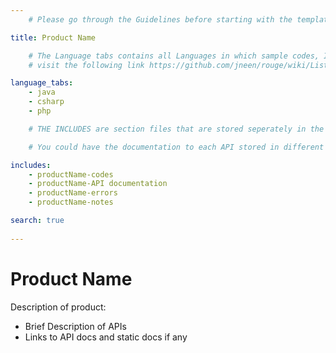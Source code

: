 ```yaml
---
    # Please go through the Guidelines before starting with the templates. It will give you guides on best practices in writing Markdowns that conforms to slates standards

title: Product Name

    # The Language tabs contains all Languages in which sample codes, Implementation, e.t.c in the documentation are written. For better rendering the Sample codes and implementation given in your documentation should have instances of all the Languages listed here.
    # visit the following link https://github.com/jneen/rouge/wiki/List-of-supported-languages-and-lexers for supported laguages

language_tabs: 
    - java
    - csharp
    - php

    # THE INCLUDES are section files that are stored seperately in the Includes folder of your documentation. You are allowed to optionally separate out your docs into many files...just save them to the <code>includes</code> folder and add them to the top of your <code>index.md</code>'s frontmatter. Files are included in the order listed. 

    # You could have the documentation to each API stored in different files, but make sure to store them in the include folder and list them here in the order in which you want them to appear.

includes:
    - productName-codes
    - productName-API documentation
    - productName-errors
    - productName-notes

search: true
    
---
```


# Product Name

  Description of product:

- Brief Description of APIs
- Links to API docs and static docs if any
